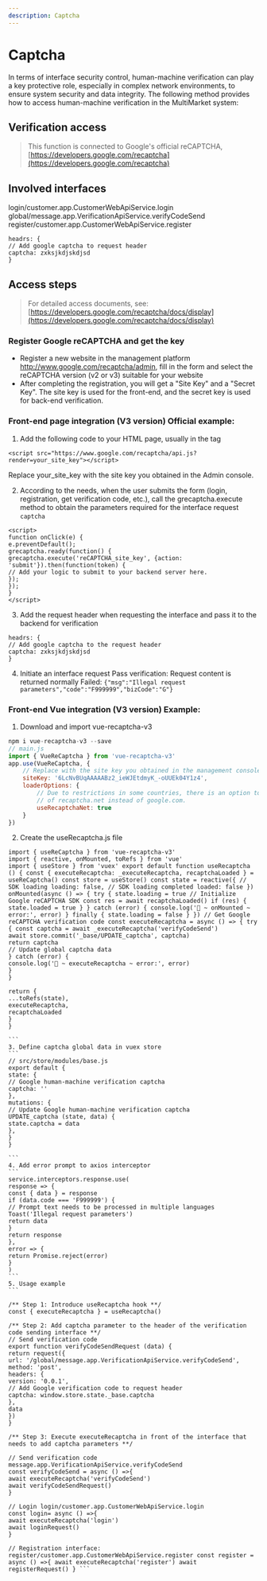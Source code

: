 ```yaml
---
description: Captcha
---
```


# Captcha

In terms of interface security control, human-machine verification can play a key protective role, especially in complex network environments, to ensure system security and data integrity. The following method provides how to access human-machine verification in the MultiMarket system:

## Verification access

> This function is connected to Google's official reCAPTCHA, [https://developers.google.com/recaptcha](https://developers.google.com/recaptcha)

## Involved interfaces

login/customer.app.CustomerWebApiService.login global/message.app.VerificationApiService.verifyCodeSend register/customer.app.CustomerWebApiService.register

```
headrs: {
// Add google captcha to request header
captcha: zxksjkdjskdjsd
}
```

## Access steps

> For detailed access documents, see: [https://developers.google.com/recaptcha/docs/display](https://developers.google.com/recaptcha/docs/display)

### Register Google reCAPTCHA and get the key

* Register a new website in the management platform http://www.google.com/recaptcha/admin, fill in the form and select the reCAPTCHA version (v2 or v3) suitable for your website
* After completing the registration, you will get a "Site Key" and a "Secret Key". The site key is used for the front-end, and the secret key is used for back-end verification.

### Front-end page integration (V3 version) Official example:

1. Add the following code to your HTML page, usually in the tag

```
<script src="https://www.google.com/recaptcha/api.js?render=your_site_key"></script>
```

Replace your\_site\_key with the site key you obtained in the Admin console.

2. According to the needs, when the user submits the form (login, registration, get verification code, etc.), call the grecaptcha.execute method to obtain the parameters required for the interface request `captcha`

```
<script>
function onClick(e) {
e.preventDefault();
grecaptcha.ready(function() {
grecaptcha.execute('reCAPTCHA_site_key', {action: 'submit'}).then(function(token) {
// Add your logic to submit to your backend server here.
});
});
}
</script>
```

3. Add the request header when requesting the interface and pass it to the backend for verification

```
headrs: {
// Add google captcha to the request header
captcha: zxksjkdjskdjsd
}
```

4. Initiate an interface request Pass verification: Request content is returned normally Failed: `{"msg":"Illegal request parameters","code":"F999999","bizCode":"G"}`

### Front-end Vue integration (V3 version) Example:

1. Download and import vue-recaptcha-v3

```javascript
npm i vue-recaptcha-v3 --save
// main.js
import { VueReCaptcha } from 'vue-recaptcha-v3'
app.use(VueReCaptcha, {
    // Replace with the site key you obtained in the management console
    siteKey: '6LcNvBUqAAAAABz2_ieWJEtdmyK_-oUUEk04Y1z4',
    loaderOptions: {
        // Due to restrictions in some countries, there is an option to enable the use 
        // of recaptcha.net instead of google.com.
        useRecaptchaNet: true
    }
}) 
```

2. Create the useRecaptcha.js file

````
import { useReCaptcha } from 'vue-recaptcha-v3'
import { reactive, onMounted, toRefs } from 'vue'
import { useStore } from 'vuex' export default function useRecaptcha () { const { executeRecaptcha: _executeRecaptcha, recaptchaLoaded } = useReCaptcha() const store = useStore() const state = reactive({ // SDK loading loading: false, // SDK loading completed loaded: false }) onMounted(async () => { try { state.loading = true // Initialize Google reCAPTCHA SDK const res = await recaptchaLoaded() if (res) { state.loaded = true } } catch (error) { console.log('🚀 ~ onMounted ~ error:', error) } finally { state.loading = false } }) // Get Google reCAPTCHA verification code const executeRecaptcha = async () => { try { const captcha = await _executeRecaptcha('verifyCodeSend')
await store.commit('_base/UPDATE_captcha', captcha)
return captcha
// Update global captcha data
} catch (error) {
console.log('🚀 ~ executeRecaptcha ~ error:', error)
}
}

return {
...toRefs(state),
executeRecaptcha,
recaptchaLoaded
}
}

```
3. Define captcha global data in vuex store
```
// src/store/modules/base.js
export default {
state: {
// Google human-machine verification captcha
captcha: ''
},
mutations: {
// Update Google human-machine verification captcha
UPDATE_captcha (state, data) {
state.captcha = data
},
}
}

```
4. Add error prompt to axios interceptor
```
service.interceptors.response.use(
response => {
const { data } = response
if (data.code === 'F999999') {
// Prompt text needs to be processed in multiple languages
Toast('Illegal request parameters')
return data
}
return response
},
error => {
return Promise.reject(error)
}
)
```
5. Usage example
```

/** Step 1: Introduce useRecaptcha hook **/
const { executeRecaptcha } = useRecaptcha()

/** Step 2: Add captcha parameter to the header of the verification code sending interface **/
// Send verification code
export function verifyCodeSendRequest (data) {
return request({
url: '/global/message.app.VerificationApiService.verifyCodeSend',
method: 'post',
headers: {
version: '0.0.1',
// Add Google verification code to request header
captcha: window.store.state._base.captcha
},
data
})
}

/** Step 3: Execute executeRecaptcha in front of the interface that needs to add captcha parameters **/

// Send verification code message.app.VerificationApiService.verifyCodeSend
const verifyCodeSend = async () =>{
await executeRecaptcha('verifyCodeSend')
await verifyCodeSendRequest()
}

// Login login/customer.app.CustomerWebApiService.login
const login= async () =>{
await executeRecaptcha('login')
await loginRequest()
}

// Registration interface: register/customer.app.CustomerWebApiService.register const register = async () =>{ await executeRecaptcha('register') await registerRequest() } ```
````
